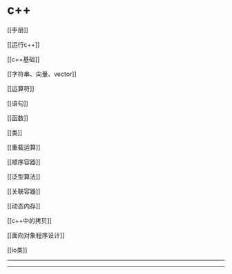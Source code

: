 # c++

[[手册]]

[[运行c++]]

[[c++基础]]

[[字符串、向量、vector]]

[[运算符]]

[[语句]]

[[函数]]

[[类]]

[[重载运算]]

[[顺序容器]]

[[泛型算法]]

[[关联容器]]

[[动态内存]]

[[c++中的拷贝]]

[[面向对象程序设计]]

[[io类]]

---


---
